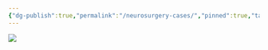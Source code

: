 ```yaml
---
{"dg-publish":true,"permalink":"/neurosurgery-cases/","pinned":true,"tags":["gardenEntry"],"created":"2023-05-27T13:58:35.000-07:00","updated":"2024-01-05T14:25:18.403-08:00"}
---
```


![](https://i.imgur.com/w0LAz2F.png)




